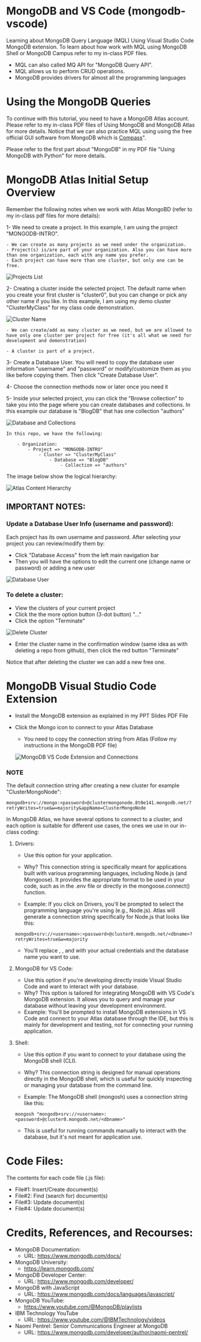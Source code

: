 # MongoDB and VS Code (mongodb-vscode)
Learning about MongoDB Query Language (MQL) Using Visual Studio Code MongoDB extension. To learn about how work with MQL using MongoDB Shell or MongoDB Campus refer to my in-class PDF files. 

- MQL can also called MQ API for "MongoDB Query API".
- MQL allows us to perform CRUD operations. 
- MongoDB provides drivers for almost all the programming languages

# Using the MongoDB Queries
To continue with this tutorial, you need to have a MongoDB Atlas account. Please refer to my in-class PDF files of Using MongoDB and MongoDB Atlas for more details.
Notice that we can also practice MQL using using the free official GUI software from MongoDB which is [Compass](https://www.mongodb.com/products/tools/compass)". 

Please refer to the first part about "MongoDB" in my PDF file "Using MongoDB with Python" for more details.

# MongoDB Atlas Initial Setup Overview
Remember the following notes when we work with Atlas MongoBD (refer to my in-class pdf files for more details):

1- We need to create a project. In this example, I am using the project "MONGODB-INTRO". 

    - We can create as many projects as we need under the organization. 
    - Project(s) is/are part of your organization. Also you can have more than one organization, each with any name you prefer.
    - Each project can have more than one cluster, but only one can be free. 

![Projects List](/img-repo/projects-list.png)

2- Creating a cluster inside the selected project. The default name when you create your first cluster is "cluster0", but you can change or pick any other name if you like. In this example, I am using my demo cluster "ClusterMyClass" for my class code demonstration.

![Cluster Name](/img-repo/cluster-name.png)

    - We can create/add as many cluster as we need, but we are allowed to have only one cluster per project for free (it's all what we need for development and demonstration)

    - A cluster is part of a project. 

3- Create a Database User. You will need to copy the database user information "username" and "password" or modify/customize them as you like before copying them. Then click "Create Database User".

4- Choose the connection methods now or later once you need it

5- Inside your selected project, you can click the "Browse collection" to take you into the page where you can create databases and collections. In this example our database is "BlogDB" that has one collection "authors"

![Database and Collections](/img-repo/db-collection.png)

    In this repo, we have the following:

        - Organization:
            - Project => "MONGODB-INTRO"
                - Cluster => "ClusterMyClass"
                    - Database => "BlogDB"
                        - Collection => "authors"

The image below show the logical hierarchy:

![Atlas Content Hierarchy](/img-repo/atlas-hierarchy.png)

## IMPORTANT NOTES:
### Update a Database User Info (username and password):
Each project has its own username and password. After selecting your project you can review/modify them by:
- Click "Database Access" from the left main navigation bar
- Then you will have the options to edit the current one (change name or password) or adding a new user

![Database User](/img-repo/database-user.png)

### To delete a cluster:
- View the clusters of your current project
- Click the the more option button (3-dot button) "..."
- Click the option "Terminate"

![Delete Cluster](/img-repo/delete-cluster.png)

- Enter the cluster name in the confirmation window (same idea as with deleting a repo from github), then click the red button "Terminate"

Notice that after deleting the cluster we can add a new free one.

# MongoDB Visual Studio Code Extension
- Install the MongoDB extension as explained in my PPT Slides PDF File
- Click the Mongo icon to connect to your Atlas Database
    - You need to copy the connection string from Atlas (Follow my instructions in the MongoDB PDF file)

    ![MongoDB VS Code Extension and Connections](/img-repo/mongo-vscode-connect.png)

### NOTE
The default connection string after creating a new cluster for example "ClusterMongoNode":
```
mongodb+srv://mongo:<password>@clustermongonode.8t0e141.mongodb.net/?retryWrites=true&w=majority&appName=ClusterMongoNode
```

In MongoDB Atlas, we have several options to connect to a cluster, and each option is suitable for different use cases, the ones we use in our in-class coding:
1. Drivers:
    - Use this option for your application.

    - Why? This connection string is specifically meant for applications built with various programming languages, including Node.js (and Mongoose). It provides the appropriate format to be used in your code, such as in the .env file or directly in the mongoose.connect() function.

    - Example: If you click on Drivers, you'll be prompted to select the programming language you're using (e.g., Node.js). Atlas will generate a connection string specifically for Node.js that looks like this:
    ```
    mongodb+srv://<username>:<password>@cluster0.mongodb.net/<dbname>?retryWrites=true&w=majority
    ```
    - You'll replace <username>, <password>, and <dbname> with your actual credentials and the database name you want to use.

2. MongoDB for VS Code:
    - Use this option if you're developing directly inside Visual Studio Code and want to interact with your database.
    - Why? This option is tailored for integrating MongoDB with VS Code's MongoDB extension. It allows you to query and manage your database without leaving your development environment.
    - Example: You'll be prompted to install MongoDB extensions in VS Code and connect to your Atlas database through the IDE, but this is mainly for development and testing, not for connecting your running application.

3. Shell:
    - Use this option if you want to connect to your database using the MongoDB shell (CLI).

    - Why? This connection string is designed for manual operations directly in the MongoDB shell, which is useful for quickly inspecting or managing your database from the command line.

    - Example: The MongoDB shell (mongosh) uses a connection string like this:
    ```
    mongosh "mongodb+srv://<username>:<password>@cluster0.mongodb.net/<dbname>"
    ```
    - This is useful for running commands manually to interact with the database, but it's not meant for application use.


# Code Files:
The contents for each code file (.js file):
- File#1: Insert/Create document(s) 
- File#2: Find (search for) document(s)
- File#3: Update document(s)
- File#4: Update document(s)

# Credits, References, and Recourses:
- MongoDB Documentation:
    - URL: https://www.mongodb.com/docs/
- MongoDB University:
    - https://learn.mongodb.com/
- MongoDB Developer Center:
    - URL: https://www.mongodb.com/developer/
- MongoDB with JavaScript
    - URL: https://www.mongodb.com/docs/languages/javascript/
- MongoDB YouTube:
    - https://www.youtube.com/@MongoDB/playlists
- IBM Technology YouTube
    - URL: https://www.youtube.com/@IBMTechnology/videos
- Naomi Pentrel: Senior Communications Engineer at MongoDB
    - URL: https://www.mongodb.com/developer/author/naomi-pentrel/
